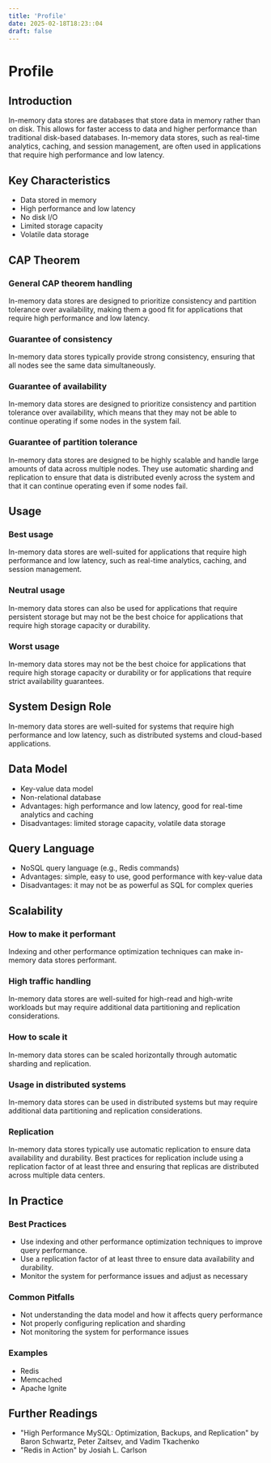 ```yaml
---
title: 'Profile'
date: 2025-02-18T18:23::04
draft: false
---
```


# Profile

## **Introduction**

In-memory data stores are databases that store data in memory rather than on disk. This allows for faster access to data and higher performance than traditional disk-based databases. In-memory data stores, such as real-time analytics, caching, and session management, are often used in applications that require high performance and low latency.

## **Key Characteristics**

- Data stored in memory
- High performance and low latency
- No disk I/O
- Limited storage capacity
- Volatile data storage

## **CAP Theorem**

### **General CAP theorem handling**

In-memory data stores are designed to prioritize consistency and partition tolerance over availability, making them a good fit for applications that require high performance and low latency.

### **Guarantee of consistency**

In-memory data stores typically provide strong consistency, ensuring that all nodes see the same data simultaneously.

### **Guarantee of availability**

In-memory data stores are designed to prioritize consistency and partition tolerance over availability, which means that they may not be able to continue operating if some nodes in the system fail.

### **Guarantee of partition tolerance**

In-memory data stores are designed to be highly scalable and handle large amounts of data across multiple nodes. They use automatic sharding and replication to ensure that data is distributed evenly across the system and that it can continue operating even if some nodes fail.

## **Usage**

### **Best usage**

In-memory data stores are well-suited for applications that require high performance and low latency, such as real-time analytics, caching, and session management.

### **Neutral usage**

In-memory data stores can also be used for applications that require persistent storage but may not be the best choice for applications that require high storage capacity or durability.

### **Worst usage**

In-memory data stores may not be the best choice for applications that require high storage capacity or durability or for applications that require strict availability guarantees.

## **System Design Role**

In-memory data stores are well-suited for systems that require high performance and low latency, such as distributed systems and cloud-based applications.

## **Data Model**

- Key-value data model
- Non-relational database
- Advantages: high performance and low latency, good for real-time analytics and caching
- Disadvantages: limited storage capacity, volatile data storage

## **Query Language**

- NoSQL query language (e.g., Redis commands)
- Advantages: simple, easy to use, good performance with key-value data
- Disadvantages: it may not be as powerful as SQL for complex queries

## **Scalability**

### **How to make it performant**

Indexing and other performance optimization techniques can make in-memory data stores performant.

### **High traffic handling**

In-memory data stores are well-suited for high-read and high-write workloads but may require additional data partitioning and replication considerations.

### **How to scale it**

In-memory data stores can be scaled horizontally through automatic sharding and replication.

### **Usage in distributed systems**

In-memory data stores can be used in distributed systems but may require additional data partitioning and replication considerations.

### **Replication**

In-memory data stores typically use automatic replication to ensure data availability and durability. Best practices for replication include using a replication factor of at least three and ensuring that replicas are distributed across multiple data centers.

## In Practice

### Best Practices

- Use indexing and other performance optimization techniques to improve query performance.
- Use a replication factor of at least three to ensure data availability and durability.
- Monitor the system for performance issues and adjust as necessary

### Common Pitfalls

- Not understanding the data model and how it affects query performance
- Not properly configuring replication and sharding
- Not monitoring the system for performance issues

### Examples

- Redis
- Memcached
- Apache Ignite

## Further Readings

- "High Performance MySQL: Optimization, Backups, and Replication" by Baron Schwartz, Peter Zaitsev, and Vadim Tkachenko
- "Redis in Action" by Josiah L. Carlson
